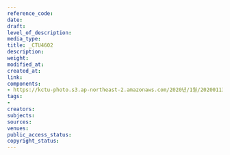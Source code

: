 ```yaml
---
reference_code: 
date: 
draft: 
level_of_description: 
media_type: 
title: _CTU4602
description: 
weight: 
modified_at: 
created_at: 
link: 
components:
- https://kctu-photo.s3.ap-northeast-2.amazonaws.com/2020년/1월/20200113_민주당+전혜숙+의원실+톨게이트+노동자+강제+퇴거+집행+규탄+기자회견/_CTU4602.jpg
tags:
- 
creators: 
subjects: 
sources: 
venues: 
public_access_status: 
copyright_status: 
---
```


